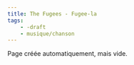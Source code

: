 ```yaml
---
title: The Fugees - Fugee-la
tags:
    - -draft
    - musique/chanson
---
```


Page créée automatiquement, mais vide.
